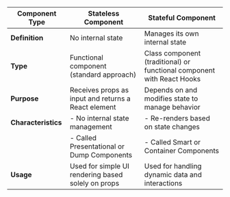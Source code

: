 | Component Type       | Stateless Component                             | Stateful Component                             |
|----------------------|-------------------------------------------------|------------------------------------------------|
| **Definition**       | No internal state                               | Manages its own internal state                 |
| **Type**             | Functional component (standard approach)        | Class component (traditional) or functional component with React Hooks |
| **Purpose**          | Receives props as input and returns a React element | Depends on and modifies state to manage behavior |
| **Characteristics**  | - No internal state management                  | - Re-renders based on state changes            |
|                      | - Called Presentational or Dump Components      | - Called Smart or Container Components         |
| **Usage**            | Used for simple UI rendering based solely on props | Used for handling dynamic data and interactions |
